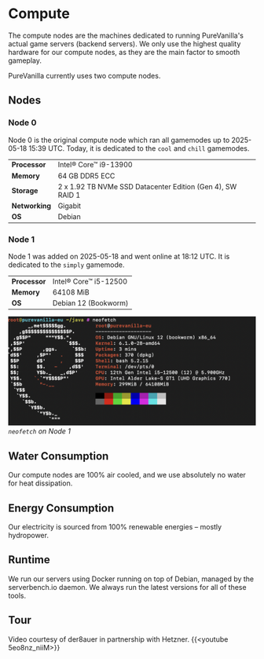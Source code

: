# Compute
The compute nodes are the machines dedicated to running PureVanilla's actual game servers (backend servers). We only use the highest quality hardware for our compute nodes, as they are the main factor to smooth gameplay.

PureVanilla currently uses two compute nodes.

## Nodes

### Node 0
Node 0 is the original compute node which ran all gamemodes up to 2025-05-18 15:39 UTC. Today, it is dedicated to the `cool` and `chill` gamemodes.

| | |
|-|-|
| **Processor** | Intel® Core™ i9-13900 |
| **Memory** | 64 GB DDR5 ECC |
| **Storage** | 2 x 1.92 TB NVMe SSD Datacenter Edition (Gen 4), SW RAID 1 |
| **Networking** | Gigabit |
| **OS** | Debian |

### Node 1
Node 1 was added on 2025-05-18 and went online at 18:12 UTC. It is dedicated to the `simply` gamemode.

| | |
|-|-|
| **Processor** | Intel® Core™ i5-12500 |
| **Memory** | 64108 MiB |
| **OS** | Debian 12 (Bookworm) |

![neofetch on node 1](images/node1-neofetch.webp)
*`neofetch` on Node 1*

## Water Consumption
Our compute nodes are 100% air cooled, and we use absolutely no water for heat dissipation.

## Energy Consumption
Our electricity is sourced from 100% renewable energies – mostly hydropower.

## Runtime
We run our servers using Docker running on top of Debian, managed by the serverbench.io daemon. We always run the latest versions for all of these tools.


## Tour
Video courtesy of der8auer in partnership with Hetzner.
{{<youtube 5eo8nz_niiM>}}